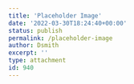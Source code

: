 ```yaml
---
title: 'Placeholder Image'
date: '2022-03-30T18:24:40+00:00'
status: publish
permalink: /placeholder-image
author: Dsmith
excerpt: ''
type: attachment
id: 940
---
```

<!DOCTYPE html PUBLIC "-//W3C//DTD HTML 4.0 Transitional//EN" "http://www.w3.org/TR/REC-html40/loose.dtd">
<?xml encoding="UTF-8">
